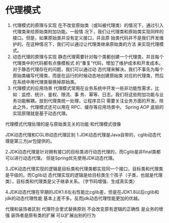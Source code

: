 # 代理模式
1. 代理模式的原理与实现
   在不改变原始类（或叫被代理类）的情况下，通过引入代理类来给原始类附加功能。一般情
   况下，我们让代理类和原始类实现同样的接口。但是，如果原始类并没有定义接口，并且原
   始类代码并不是我们开发维护的。在这种情况下，我们可以通过让代理类继承原始类的方法
   来实现代理模式。
2. 动态代理的原理与实现
   静态代理需要针对每个类都创建一个代理类，并且每个代理类中的代码都有点像模板式
   的“重复”代码，增加了维护成本和开发成本。对于静态代理存在的问题，我们可以通过动
   态代理来解决。我们不事先为每个原始类编写代理类，而是在运行的时候动态地创建原始类
   对应的代理类，然后在系统中用代理类替换掉原始类。
3. 代理模式的应用场景
   代理模式常用在业务系统中开发一些非功能性需求，比如：监控、统计、鉴权、限流、事
   务、幂等、日志。我们将这些附加功能与业务功能解耦，放到代理类统一处理，让程序员只
   需要关注业务方面的开发。除此之外，代理模式还可以用在 RPC、缓存等应用场景中。
Spring AOP 底层的实现原理就是基于动态代理。

代理模式代理处理的是与原始类无关的功能  和代理模式很像


JDK动态代理和CGLIB动态代理区别
1.JDK动态代理是Java自带的，cglib动态代理是第三方jar包提供的。

2.JDK动态代理是针对拥有接口的目标类进行动态代理的，而Cglib是非final类都可以进行动态代理。 但是Spring优先使用JDK动态代理。

3.JDK动态代理实现的逻辑是目标类和代理类都实现同一个接口，目标类和代理类是平级的。而Cglib动 态代理实现的逻辑是给目标类生个孩子（子类，也就是代理类），目标类和代理类是父子继承关系。（字节码增强、生成真实类）

4.JDK动态代理在早期的JDK1.6左右性能比cglib差，但是在JDK1.8以后cglib和jdk的动态代理性能 基本上差不多。反而jdk动态代理性能更加的优越。

代理和装饰者区别 
代理符合里式替换原则 不会改变原有逻辑的正确性 是业务的增强
装饰者是原有类的扩展 可以扩展出别的行为